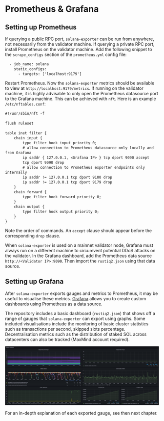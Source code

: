 # Prometheus & Grafana

## Setting up Prometheus

If querying a public RPC port, `solana-exporter` can be run from anywhere, not necessarily from the
validator machine. If querying a private RPC port, install Prometheus on the validator machine. Add
the following snippet to the `scrape_configs` section of the `prometheus.yml` config file:

```
  - job_name: solana
    static_configs:
      - targets: ['localhost:9179']
```

Restart Prometheus. Now the `solana-exporter` metrics should be available to view at
`http://localhost:9179/metrics`. If running on the validator machine, it is highly advisable to only
open the Prometheus datasource port to the Grafana machine. This can be achieved with `nft`. Here is
an example `/etc/nftables.conf`:

```
#!/usr/sbin/nft -f

flush ruleset

table inet filter {
    chain input {
        type filter hook input priority 0;
        # allow connection to Prometheus datasource only locally and from Grafana
        ip saddr { 127.0.0.1, <Grafana IP> } tcp dport 9090 accept
        tcp dport 9090 drop
        # allow connection to Prometheus exporter endpoints only internally
        ip saddr != 127.0.0.1 tcp dport 9100 drop
        ip saddr != 127.0.0.1 tcp dport 9179 drop
    }
    chain forward {
        type filter hook forward priority 0;
    }
    chain output {
        type filter hook output priority 0;
    }
}
```

Note the order of commands. An `accept` clause should appear before the corresponding `drop` clause.

When `solana-exporter` is used on a mainnet validator node, Grafana must always run on a different
machine to circumvent potential DDoS attacks on the validator. In the Grafana dashboard, add the
Prometheus data source `http://<Validator IP>:9090`. Then import the `rustiq2.json` using that data source.

## Setting up Grafana

After `solana-exporter` exports gauges and metrics to Prometheus, it may be useful to visualise these metrics.
[Grafana](https://grafana.com/) allows you to create custom dashboards using Prometheus as a data source.

The repository includes a basic dashboard (`rustiq2.json`) that shows off a range of gauges that `solana-exporter`
can export using graphs. Some included visualisations include the monitoring of basic cluster statistics such as
transactions per second, skipped slots percentage. Decentralisation metrics such as the distribution of staked SOL
across datacenters can also be tracked (MaxMind account required).

![Grafana Dashboard](grafana_dashboard.png)

For an in-depth explanation of each exported gauge, see then next chapter.